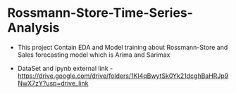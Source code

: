 # Rossmann-Store-Time-Series-Analysis
* This project Contain EDA and Model training about Rossmann-Store and Sales forecasting model which is Arima and Sarimax

* DataSet and ipynb external link - https://drive.google.com/drive/folders/1Kl4qBwytSk0Yk21dcghBaHRJp9NwX7zY?usp=drive_link
